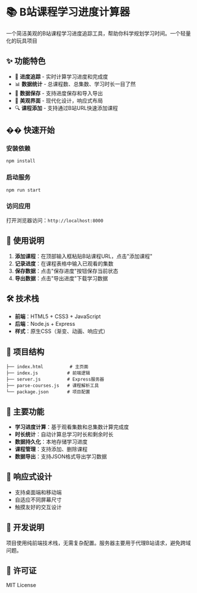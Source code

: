 # 📚 B站课程学习进度计算器

一个简洁美观的B站课程学习进度追踪工具，帮助你科学规划学习时间。一个轻量化的玩具项目

## ✨ 功能特色

- 🎯 **进度追踪** - 实时计算学习进度和完成度
- 📊 **数据统计** - 总课程数、总集数、学习时长一目了然
- 💾 **数据保存** - 支持进度保存和导入导出
- 🎨 **美观界面** - 现代化设计，响应式布局
- 🔍 **课程添加** - 支持通过B站URL快速添加课程

## �� 快速开始

### 安装依赖
```bash
npm install
```

### 启动服务
```bash
npm run start
```

### 访问应用
打开浏览器访问：`http://localhost:8000`

## 📖 使用说明

1. **添加课程**：在顶部输入框粘贴B站课程URL，点击"添加课程"
2. **记录进度**：在课程表格中输入已观看的集数
3. **保存数据**：点击"保存进度"按钮保存当前状态
4. **导出数据**：点击"导出进度"下载学习数据

## 🛠️ 技术栈

- **前端**：HTML5 + CSS3 + JavaScript
- **后端**：Node.js + Express
- **样式**：原生CSS（渐变、动画、响应式）

## 📁 项目结构

```
├── index.html          # 主页面
├── index.js           # 前端逻辑
├── server.js          # Express服务器
├── parse-courses.js   # 课程解析工具
└── package.json       # 项目配置
```

## 🎯 主要功能

- **学习进度计算**：基于观看集数和总集数计算完成度
- **时长统计**：自动计算总学习时长和剩余时长
- **数据持久化**：本地存储学习进度
- **课程管理**：支持添加、删除课程
- **数据导出**：支持JSON格式导出学习数据

## 📱 响应式设计

- 支持桌面端和移动端
- 自适应不同屏幕尺寸
- 触摸友好的交互设计

## 🔧 开发说明

项目使用纯前端技术栈，无需复杂配置。服务器主要用于代理B站请求，避免跨域问题。

## 📄 许可证

MIT License
